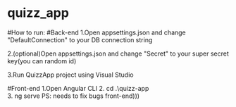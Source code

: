 # quizz_app


#How to run:
#Back-end
1.Open appsettings.json and change "DefaultConnection" to your DB connection string

2.(optional)Open appsettings.json and change "Secret" to your super secret key(you can random id)

3.Run QuizzApp project using Visual Studio

#Front-end
1.Open Angular CLI 
2. cd .\quizz-app\
3. ng serve
PS: needs to fix bugs front-end)))